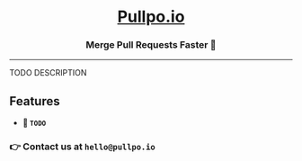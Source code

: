 <h1 align="center">
    <br>
        <a href="https://pullpo.io">Pullpo.io</a>
    <br>
</h1>
<h3 align="center">
    Merge Pull Requests Faster 🚀
</h3>

---

TODO DESCRIPTION

## Features

- **🚀 `TODO`**

### 👉 Contact us at `hello@pullpo.io`
